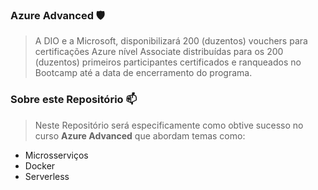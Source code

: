 ### Azure Advanced 🛡️
>A DIO e a Microsoft, disponibilizará 200 (duzentos) vouchers para certificações Azure nível Associate distribuídas para os 200 (duzentos) 
primeiros participantes certificados e ranqueados no Bootcamp até a data de encerramento do programa. 
### Sobre este Repositório 📫
> Neste Repositório será especificamente como obtive sucesso no curso **Azure Advanced** que abordam temas como:
- Microsserviços
- Docker
- Serverless


